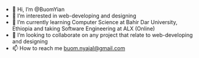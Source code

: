 - 👋 Hi, I’m @BuomYian
- 👀 I’m interested in web-developing and designing
- 🌱 I’m currently learning Computer Science at Bahir Dar University, Ethiopia and taking Software Engineering at ALX (Online)
- 💞️ I’m looking to collaborate on any project that relate to web-developing and designing
- 📫 How to reach me buom.nyajal@gmail.com

<!---
BuomYian/BuomYian is a ✨ special ✨ repository because its `README.md` (this file) appears on your GitHub profile.
You can click the Preview link to take a look at your changes.
--->
